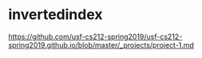 # invertedindex
https://github.com/usf-cs212-spring2019/usf-cs212-spring2019.github.io/blob/master/_projects/project-1.md
